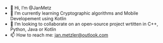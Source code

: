 - 👋 Hi, I’m @JanMetz
- 🌱 I’m currently learning Cryptographic algorithms and Mobile Developement using Kotlin
- 💞️ I’m looking to collaborate on an open-source project wrtitten in C++, Python, Java or Kotlin
- 📫 How to reach me: jan.metzler@outlook.com

<!---
JanMetz/JanMetz is a ✨ special ✨ repository because its `README.md` (this file) appears on your GitHub profile.
You can click the Preview link to take a look at your changes.
--->
